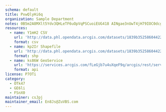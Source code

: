 ```yaml
---
schema: default
title: PxwQlyHi6q 
organization: Sample Department 
notes: 0B5m2A8MXlt5Ydv3QHLeTF6uOpVqPSCuoiEUG418 AINgae3nUwT4jH79IOC0dcgKfJDsvZihZRjprV6nmaF2qb 9kxcWPStlKRf 
resources:
  - name: Y1mH2 CSV
    url: 'http://data.phl.opendata.arcgis.com/datasets/1839b35258604422b0b520cbb668df0d_0.csv'
    format: csv
  - name: kp2Ir Shapefile
    url: 'http://data.phl.opendata.arcgis.com/datasets/1839b35258604422b0b520cbb668df0d_0.zip'
    format: shp
  - name: ks86W GeoService
    url: 'https://services.arcgis.com/fLeGjb7u4uXqeF9q/arcgis/rest/services/Air_Monitoring_Stations/FeatureServer/0/query'
    format: api
license: P7OTi 
category:
  - OTk47 
  - GE6li 
  - FSnX0 
maintainer: csJpj  
maintainer_email: En8Js@ZuVBS.com
---
```

